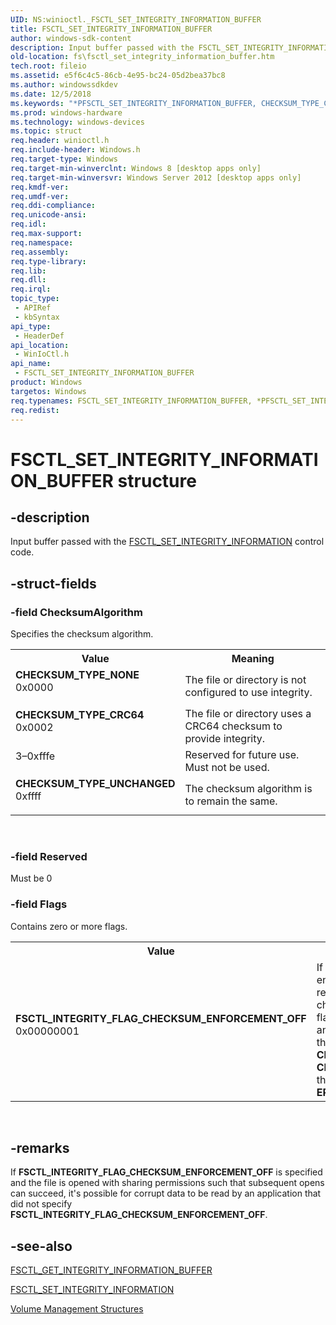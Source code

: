 ```yaml
---
UID: NS:winioctl._FSCTL_SET_INTEGRITY_INFORMATION_BUFFER
title: FSCTL_SET_INTEGRITY_INFORMATION_BUFFER
author: windows-sdk-content
description: Input buffer passed with the FSCTL_SET_INTEGRITY_INFORMATION control code.
old-location: fs\fsctl_set_integrity_information_buffer.htm
tech.root: fileio
ms.assetid: e5f6c4c5-86cb-4e95-bc24-05d2bea37bc8
ms.author: windowssdkdev
ms.date: 12/5/2018
ms.keywords: "*PFSCTL_SET_INTEGRITY_INFORMATION_BUFFER, CHECKSUM_TYPE_CRC64, CHECKSUM_TYPE_NONE, CHECKSUM_TYPE_UNCHANGED, FSCTL_INTEGRITY_FLAG_CHECKSUM_ENFORCEMENT_OFF, FSCTL_SET_INTEGRITY_INFORMATION_BUFFER, FSCTL_SET_INTEGRITY_INFORMATION_BUFFER structure [Files], PFSCTL_SET_INTEGRITY_INFORMATION_BUFFER, PFSCTL_SET_INTEGRITY_INFORMATION_BUFFER structure pointer [Files], fs.fsctl_set_integrity_information_buffer, winioctl/FSCTL_SET_INTEGRITY_INFORMATION_BUFFER, winioctl/PFSCTL_SET_INTEGRITY_INFORMATION_BUFFER"
ms.prod: windows-hardware
ms.technology: windows-devices
ms.topic: struct
req.header: winioctl.h
req.include-header: Windows.h
req.target-type: Windows
req.target-min-winverclnt: Windows 8 [desktop apps only]
req.target-min-winversvr: Windows Server 2012 [desktop apps only]
req.kmdf-ver: 
req.umdf-ver: 
req.ddi-compliance: 
req.unicode-ansi: 
req.idl: 
req.max-support: 
req.namespace: 
req.assembly: 
req.type-library: 
req.lib: 
req.dll: 
req.irql: 
topic_type:
 - APIRef
 - kbSyntax
api_type:
 - HeaderDef
api_location:
 - WinIoCtl.h
api_name:
 - FSCTL_SET_INTEGRITY_INFORMATION_BUFFER
product: Windows
targetos: Windows
req.typenames: FSCTL_SET_INTEGRITY_INFORMATION_BUFFER, *PFSCTL_SET_INTEGRITY_INFORMATION_BUFFER
req.redist: 
---
```


# FSCTL_SET_INTEGRITY_INFORMATION_BUFFER structure


## -description


Input buffer passed with the 
     <a href="https://msdn.microsoft.com/bd5be96d-6fdc-4fad-9d01-81b913a5b653">FSCTL_SET_INTEGRITY_INFORMATION</a> control 
     code.


## -struct-fields




### -field ChecksumAlgorithm

Specifies the checksum algorithm.

<table>
<tr>
<th>Value</th>
<th>Meaning</th>
</tr>
<tr>
<td width="40%"><a id="CHECKSUM_TYPE_NONE"></a><a id="checksum_type_none"></a><dl>
<dt><b>CHECKSUM_TYPE_NONE</b></dt>
<dt>0x0000</dt>
</dl>
</td>
<td width="60%">
The file or directory is not configured to use integrity.

</td>
</tr>
<tr>
<td width="40%"><a id="CHECKSUM_TYPE_CRC64"></a><a id="checksum_type_crc64"></a><dl>
<dt><b>CHECKSUM_TYPE_CRC64</b></dt>
<dt>0x0002</dt>
</dl>
</td>
<td width="60%">
The file or directory uses a CRC64 checksum to provide integrity.

</td>
</tr>
<tr>
<td width="40%">
<dl>
<dt>3–0xfffe</dt>
</dl>
</td>
<td width="60%">
Reserved for future use. Must not be used.

</td>
</tr>
<tr>
<td width="40%"><a id="CHECKSUM_TYPE_UNCHANGED"></a><a id="checksum_type_unchanged"></a><dl>
<dt><b>CHECKSUM_TYPE_UNCHANGED</b></dt>
<dt>0xffff</dt>
</dl>
</td>
<td width="60%">
The checksum algorithm is to remain the same.

</td>
</tr>
</table>
 


### -field Reserved

Must be 0


### -field Flags

Contains zero or more flags.

<table>
<tr>
<th>Value</th>
<th>Meaning</th>
</tr>
<tr>
<td width="40%"><a id="FSCTL_INTEGRITY_FLAG_CHECKSUM_ENFORCEMENT_OFF"></a><a id="fsctl_integrity_flag_checksum_enforcement_off"></a><dl>
<dt><b>FSCTL_INTEGRITY_FLAG_CHECKSUM_ENFORCEMENT_OFF</b></dt>
<dt>0x00000001</dt>
</dl>
</td>
<td width="60%">
If set, the checksum enforcement is disabled and reads will succeed even if the checksums do not match. 
        This flag is valid only if the file has an integrity algorithm  set. If there is no algorithm set or the 
        <b>CheckSum</b> member is set to <b>CHECKSUM_TYPE_NONE</b>, then the 
        operation fails with <b>ERROR_INVALID_PARAMETER</b>.

</td>
</tr>
</table>
 


## -remarks



If <b>FSCTL_INTEGRITY_FLAG_CHECKSUM_ENFORCEMENT_OFF</b> is specified and the file is opened 
    with sharing permissions such that subsequent opens can succeed, it's possible for corrupt data to be read by an 
    application that did not specify <b>FSCTL_INTEGRITY_FLAG_CHECKSUM_ENFORCEMENT_OFF</b>.




## -see-also




<a href="https://msdn.microsoft.com/ab87f987-b734-4ad0-af16-1ba967db48d7">FSCTL_GET_INTEGRITY_INFORMATION_BUFFER</a>



<a href="https://msdn.microsoft.com/bd5be96d-6fdc-4fad-9d01-81b913a5b653">FSCTL_SET_INTEGRITY_INFORMATION</a>



<a href="https://msdn.microsoft.com/bbde9dfb-c205-4432-be71-250d73b881f1">Volume Management Structures</a>
 

 

